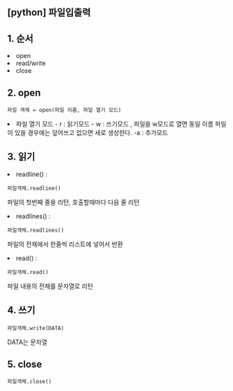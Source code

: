 ## [python] 파일입출력

## 1. 순서
<li> open
<li> read/write
<li> close

## 2. open
`파일 객체 = open(파일 이름, 파일 열기 모드)`

<li>파일 열기 모드
- r : 읽기모드
- w : 쓰기모드  
  , 파일을 w모드로 열면 동일 이름 파일이 있을 경우에는 덮어쓰고 없으면 새로 생성한다.
-a : 추가모드

## 3. 읽기
<li> readline() :

`파일객체.readline()`

파일의 첫번째 줄을 리턴, 호출할때마다 다음 줄 리턴

<li> readlines() :

`파일객체.readlines()`

파일의 전체에서 한줄씩 리스트에 넣어서 반환

<li> read() :

`파일객체.read()`

파일 내용의 전체를 문자열로 리턴

## 4. 쓰기

`파일객체.write(DATA)`

DATA는 문자열

## 5. close

`파일객체.close()`
